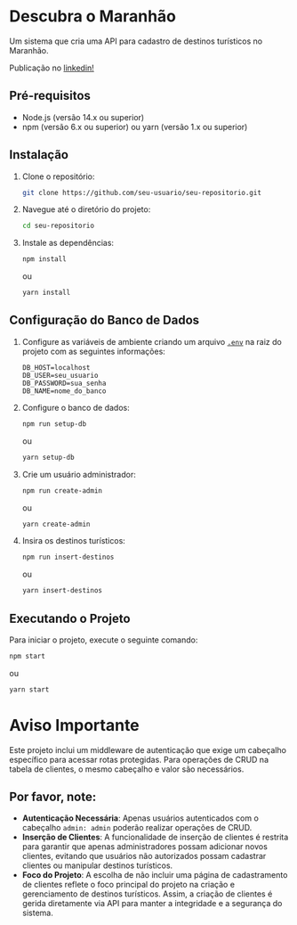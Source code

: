﻿# Descubra o Maranhão

Um sistema que cria uma API para cadastro de destinos turísticos no Maranhão.

Publicação no [linkedin!](https://www.linkedin.com/feed/update/urn:li:activity:7226967930062700544/)
## Pré-requisitos

- Node.js (versão 14.x ou superior)
- npm (versão 6.x ou superior) ou yarn (versão 1.x ou superior)

## Instalação

1. Clone o repositório:
    ```bash
    git clone https://github.com/seu-usuario/seu-repositorio.git
    ```
2. Navegue até o diretório do projeto:
    ```bash
    cd seu-repositorio
    ```
3. Instale as dependências:
    ```bash
    npm install
    ```
    ou
    ```bash
    yarn install
    ```

## Configuração do Banco de Dados

1. Configure as variáveis de ambiente criando um arquivo [`.env`](command:_github.copilot.openRelativePath?%5B%7B%22scheme%22%3A%22file%22%2C%22authority%22%3A%22%22%2C%22path%22%3A%22%2Fworkspaces%2FDescubra-o-Maranhao%2F.env%22%2C%22query%22%3A%22%22%2C%22fragment%22%3A%22%22%7D%5D "/workspaces/Descubra-o-Maranhao/.env") na raiz do projeto com as seguintes informações:
    ```env
    DB_HOST=localhost
    DB_USER=seu_usuario
    DB_PASSWORD=sua_senha
    DB_NAME=nome_do_banco
    ```

2. Configure o banco de dados:
    ```bash
    npm run setup-db
    ```
    ou
    ```bash
    yarn setup-db
    ```

3. Crie um usuário administrador:
    ```bash
    npm run create-admin
    ```
    ou
    ```bash
    yarn create-admin
    ```

4. Insira os destinos turísticos:
    ```bash
    npm run insert-destinos
    ```
    ou
    ```bash
    yarn insert-destinos
    ```

## Executando o Projeto

Para iniciar o projeto, execute o seguinte comando:

```bash
npm start
```
ou 
```bash
yarn start
```

# Aviso Importante

Este projeto inclui um middleware de autenticação que exige um cabeçalho específico para acessar rotas protegidas. Para operações de CRUD na tabela de clientes, o mesmo cabeçalho e valor são necessários.

## Por favor, note:

- **Autenticação Necessária**: Apenas usuários autenticados com o cabeçalho `admin: admin` poderão realizar operações de CRUD.
- **Inserção de Clientes**: A funcionalidade de inserção de clientes é restrita para garantir que apenas administradores possam adicionar novos clientes, evitando que usuários não autorizados possam cadastrar clientes ou manipular destinos turísticos.
- **Foco do Projeto**: A escolha de não incluir uma página de cadastramento de clientes reflete o foco principal do projeto na criação e gerenciamento de destinos turísticos. Assim, a criação de clientes é gerida diretamente via API para manter a integridade e a segurança do sistema.

